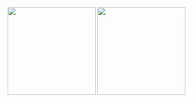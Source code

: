 <p align="center">
  <img src="https://github-readme-stats.vercel.app/api?username=OuterCyrex&show_icons=true&theme=vue" height="200"/>
  <img src="https://github-readme-stats.vercel.app/api/top-langs/?username=OuterCyrex&layout=compact&theme=vue" height="200"/>
</p>






